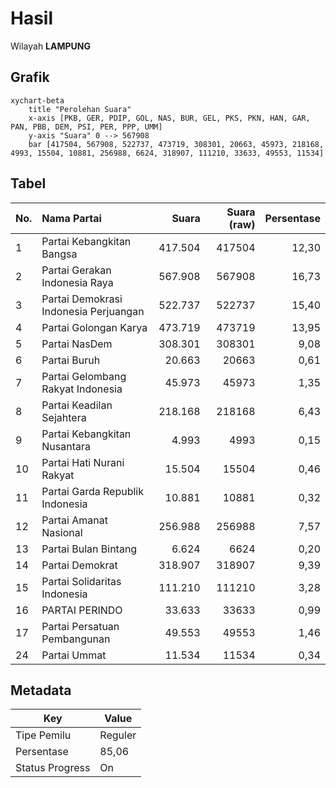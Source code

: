 # Hasil

Wilayah **LAMPUNG**

## Grafik

```mermaid
xychart-beta
    title "Perolehan Suara"
    x-axis [PKB, GER, PDIP, GOL, NAS, BUR, GEL, PKS, PKN, HAN, GAR, PAN, PBB, DEM, PSI, PER, PPP, UMM]
    y-axis "Suara" 0 --> 567908
    bar [417504, 567908, 522737, 473719, 308301, 20663, 45973, 218168, 4993, 15504, 10881, 256988, 6624, 318907, 111210, 33633, 49553, 11534]
```

## Tabel

| No. | Nama Partai                           | Suara   | Suara (raw) | Persentase |
|:--- |:------------------------------------- | -------:| -----------:| ----------:|
| 1   | Partai Kebangkitan Bangsa             | 417.504 | 417504      | 12,30      |
| 2   | Partai Gerakan Indonesia Raya         | 567.908 | 567908      | 16,73      |
| 3   | Partai Demokrasi Indonesia Perjuangan | 522.737 | 522737      | 15,40      |
| 4   | Partai Golongan Karya                 | 473.719 | 473719      | 13,95      |
| 5   | Partai NasDem                         | 308.301 | 308301      | 9,08       |
| 6   | Partai Buruh                          | 20.663  | 20663       | 0,61       |
| 7   | Partai Gelombang Rakyat Indonesia     | 45.973  | 45973       | 1,35       |
| 8   | Partai Keadilan Sejahtera             | 218.168 | 218168      | 6,43       |
| 9   | Partai Kebangkitan Nusantara          | 4.993   | 4993        | 0,15       |
| 10  | Partai Hati Nurani Rakyat             | 15.504  | 15504       | 0,46       |
| 11  | Partai Garda Republik Indonesia       | 10.881  | 10881       | 0,32       |
| 12  | Partai Amanat Nasional                | 256.988 | 256988      | 7,57       |
| 13  | Partai Bulan Bintang                  | 6.624   | 6624        | 0,20       |
| 14  | Partai Demokrat                       | 318.907 | 318907      | 9,39       |
| 15  | Partai Solidaritas Indonesia          | 111.210 | 111210      | 3,28       |
| 16  | PARTAI PERINDO                        | 33.633  | 33633       | 0,99       |
| 17  | Partai Persatuan Pembangunan          | 49.553  | 49553       | 1,46       |
| 24  | Partai Ummat                          | 11.534  | 11534       | 0,34       |


## Metadata

| Key             | Value   |
| --------------- | ------- |
| Tipe Pemilu     | Reguler |
| Persentase      | 85,06   |
| Status Progress | On      |



